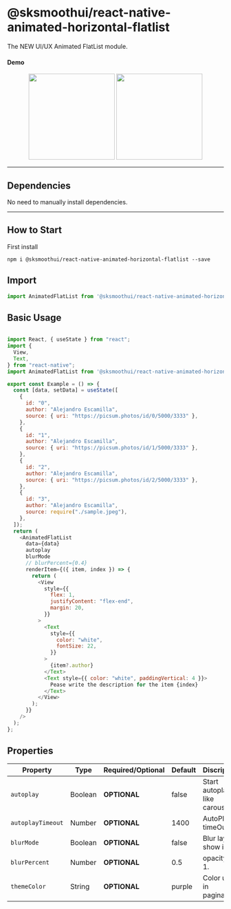 # @sksmoothui/react-native-animated-horizontal-flatlist

The NEW UI/UX Animated FlatList module.

#### Demo

<center>
  <img src="https://github.com/satyamkashyap2011/assets/blob/main/%40sksmoothui/react-native-animated-horizontal-flatlist/animatedFlatlist.gif" width="200">
  <img src="https://github.com/satyamkashyap2011/assets/blob/main/%40sksmoothui/react-native-animated-horizontal-flatlist/animtedFlatlistResize2.gif" width="200">
</center>

<hr>

## **Dependencies**

No need to manually install dependencies.

<hr>

## **How to Start**

First install

```
npm i @sksmoothui/react-native-animated-horizontal-flatlist --save
```

## **Import**

```javascript
import AnimatedFlatList from '@sksmoothui/react-native-animated-horizontal-flatlist';
```

## **Basic Usage**

```javascript

import React, { useState } from "react";
import {
  View,
  Text,
} from "react-native";
import AnimatedFlatList from '@sksmoothui/react-native-animated-horizontal-flatlist';

export const Example = () => {
  const [data, setData] = useState([
    {
      id: "0",
      author: "Alejandro Escamilla",
      source: { uri: "https://picsum.photos/id/0/5000/3333" },
    },
    {
      id: "1",
      author: "Alejandro Escamilla",
      source: { uri: "https://picsum.photos/id/1/5000/3333" },
    },
    {
      id: "2",
      author: "Alejandro Escamilla",
      source: { uri: "https://picsum.photos/id/2/5000/3333" },
    },
    {
      id: "3",
      author: "Alejandro Escamilla",
      source: require("./sample.jpeg"),
    },
  ]);
  return (
    <AnimatedFlatList
      data={data}
      autoplay
      blurMode
      // blurPercent={0.4}
      renderItem={({ item, index }) => {
        return (
          <View
            style={{
              flex: 1,
              justifyContent: "flex-end",
              margin: 20,
            }}
          >
            <Text
              style={{
                color: "white",
                fontSize: 22,
              }}
            >
              {item?.author}
            </Text>
            <Text style={{ color: "white", paddingVertical: 4 }}>
              Pease write the description for the item {index}
            </Text>
          </View>
        );
      }}
    />
  );
};

```

## **Properties**

| Property            | Type     | Required/Optional    |  Default      | Discription                                                                                                                                     |
| ------------------- | -------- | ------------ |  ------------ | ----------------------------------------------------------------------------------------------------------------------------------------------- |
| `autoplay`| Boolean  | **OPTIONAL** | false |Start autoplay like carousal. |
| `autoplayTimeout`| Number | **OPTIONAL** | 1400 |AutoPlay timeOut.|
| `blurMode`| Boolean  | **OPTIONAL** | false |Blur layer show if on. |
| `blurPercent`| Number  | **OPTIONAL** | 0.5 |opacity 0-1.  |
| `themeColor` | String | **OPTIONAL** | purple |Color used in paginator. |



